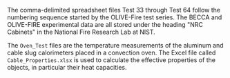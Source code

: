 The comma-delimited spreadsheet files Test 33 through Test 64 follow the numbering sequence started by the OLIVE-Fire test series. The BECCA and OLIVE-FIRE experimental data are all stored under the heading "NRC Cabinets" in the National Fire Research Lab at NIST.

The `Oven_Test` files are the temperature measurements of the aluminum and cable slug calorimeters placed in a convection oven. The Excel file called `Cable_Properties.xlsx` is used to calculate the effective properties of the objects, in particular their heat capacities.
